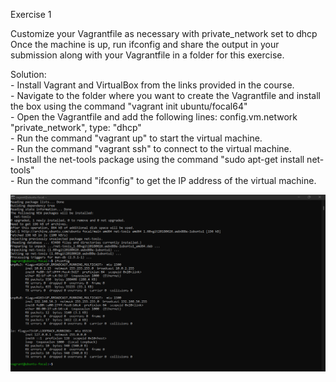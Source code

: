 Exercise 1

Customize your Vagrantfile as necessary with private_network set to dhcp
Once the machine is up, run ifconfig and share the output in your submission along with your Vagrantfile in a folder for this exercise.

Solution:
<br> - Install Vagrant and VirtualBox from the links provided in the course.
<br> - Navigate to the folder where you want to create the Vagrantfile and install the box using the command "vagrant init ubuntu/focal64"
<br> - Open the Vagrantfile and add the following lines: config.vm.network "private_network", type: "dhcp"
<br> - Run the command "vagrant up" to start the virtual machine.
<br> - Run the command "vagrant ssh" to connect to the virtual machine.
<br> - Install the net-tools package using the command "sudo apt-get install net-tools"
<br> - Run the command "ifconfig" to get the IP address of the virtual machine.

![ifconfig Output](Screenshot%202022-08-15%20152257.png)